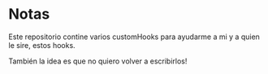 # Notas

Este repositorio contine varios customHooks para ayudarme a mi y a quien le sire, estos hooks.

También la idea es que no quiero volver a escribirlos!
